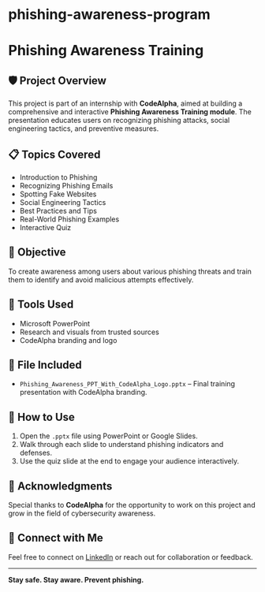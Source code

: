 # phishing-awareness-program
# Phishing Awareness Training

## 🛡️ Project Overview
This project is part of an internship with **CodeAlpha**, aimed at building a comprehensive and interactive **Phishing Awareness Training module**. The presentation educates users on recognizing phishing attacks, social engineering tactics, and preventive measures.

## 📋 Topics Covered
- Introduction to Phishing
- Recognizing Phishing Emails
- Spotting Fake Websites
- Social Engineering Tactics
- Best Practices and Tips
- Real-World Phishing Examples
- Interactive Quiz

## 🎯 Objective
To create awareness among users about various phishing threats and train them to identify and avoid malicious attempts effectively.

## 🧰 Tools Used
- Microsoft PowerPoint
- Research and visuals from trusted sources
- CodeAlpha branding and logo

## 📁 File Included
- `Phishing_Awareness_PPT_With_CodeAlpha_Logo.pptx` – Final training presentation with CodeAlpha branding.

## 🚀 How to Use
1. Open the `.pptx` file using PowerPoint or Google Slides.
2. Walk through each slide to understand phishing indicators and defenses.
3. Use the quiz slide at the end to engage your audience interactively.

## 🙌 Acknowledgments
Special thanks to **CodeAlpha** for the opportunity to work on this project and grow in the field of cybersecurity awareness.

## 🔗 Connect with Me
Feel free to connect on [LinkedIn](https://www.linkedin.com) or reach out for collaboration or feedback.

---

**Stay safe. Stay aware. Prevent phishing.**
